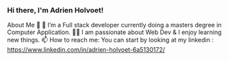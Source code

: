 ### Hi there, I'm Adrien Holvoet!



About Me 🚀
🌱 I’m a Full stack developer currently doing a masters degree in Computer Application.
👨‍💻 I am passionate about Web Dev & I enjoy learning new things.
📫 How to reach me: You can start by looking at my linkedin : https://www.linkedin.com/in/adrien-holvoet-6a5130172/
